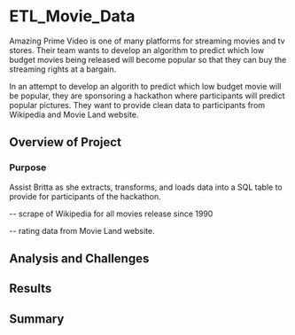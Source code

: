 # ETL_Movie_Data

Amazing Prime Video is one of many platforms for streaming movies and tv stores. Their team wants to develop an algorithm to predict which low budget movies being released will become popular so that they can buy the streaming rights at a bargain. 

In an attempt to develop an algorith to predict which low budget movie will be popular, they are sponsoring a hackathon where participants will predict popular pictures. They want to provide clean data to participants from Wikipedia and Movie Land website. 

## Overview of Project

### Purpose

Assist Britta as she extracts, transforms, and loads data into a SQL table to provide for participants of the hackathon. 

-- scrape of Wikipedia for all movies release since 1990

-- rating data from Movie Land website.

## Analysis and Challenges  

## Results

## Summary
